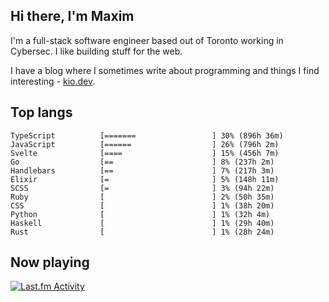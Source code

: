<!-- deno-fmt-ignore-file -->
## Hi there, I'm Maxim

I'm a full-stack software engineer based out of Toronto working in Cybersec. I like building stuff for the web.

I have a blog where I sometimes write about programming and things I find interesting - [kio.dev](https://kio.dev).



## Top langs

```
TypeScript          [=======                 ] 30% (896h 36m)
JavaScript          [======                  ] 26% (796h 2m)
Svelte              [====                    ] 15% (456h 7m)
Go                  [==                      ] 8% (237h 2m)
Handlebars          [==                      ] 7% (217h 3m)
Elixir              [=                       ] 5% (148h 11m)
SCSS                [=                       ] 3% (94h 22m)
Ruby                [                        ] 2% (50h 35m)
CSS                 [                        ] 1% (38h 20m)
Python              [                        ] 1% (32h 4m)
Haskell             [                        ] 1% (29h 40m)
Rust                [                        ] 1% (28h 24m)
```


## Now playing


<a href="https://github.com/kiosion/toru">
  <picture>
    <source media="(prefers-color-scheme: dark)" srcset="https://toru.kio.dev/api/v1/kiosion?border_width=0&border_radius=26&theme=dark">
    <source media="(prefers-color-scheme: light)" srcset="https://toru.kio.dev/api/v1/kiosion?border_width=0&border_radius=26&theme=light">
    <img alt="Last.fm Activity" src="https://toru.kio.dev/api/v1/kiosion?border_width=0&border_radius=26" />
  </picture>
</a>
